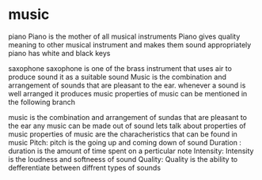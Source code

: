 # music
 piano
Piano is the mother of all musical instruments 
Piano gives quality meaning to other musical instrument and makes them sound appropriately 
piano has white and black keys 

 saxophone
saxophone is one of the brass instrument that uses air to produce sound 
it as a suitable sound
Music is the combination and arrangement of sounds that are pleasant to the ear.
whenever a sound is well arranged it produces music 
properties of music can be mentioned in the following branch
 
 
 music is the combination and arrangement of sundas that are pleasant to the ear
 any music can be made out of sound 
 lets talk about properties of music
 properties of music are the characheristics that can be found in music
 Pitch: pitch is the going up and coming down of sound
 Duration : duration is the amount of time spent on a perticular note
 Intensity: Intensity is the loudness and softneess of sound
 Quality: Quality is the ability to defferentiate between diffrent types of sounds
